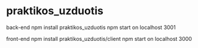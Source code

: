 # praktikos_uzduotis

back-end npm install praktikos_uzduotis npm start on localhost 3001

front-end npm install praktikos_uzduotis/client npm start on localhost 3000
